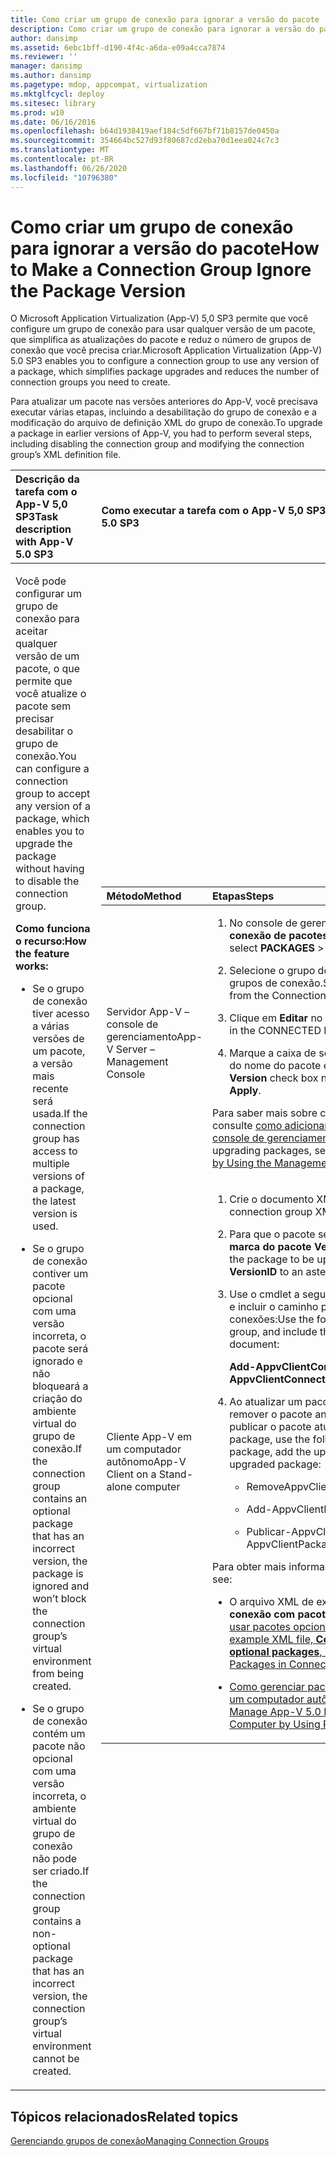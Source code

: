 ```yaml
---
title: Como criar um grupo de conexão para ignorar a versão do pacote
description: Como criar um grupo de conexão para ignorar a versão do pacote
author: dansimp
ms.assetid: 6ebc1bff-d190-4f4c-a6da-e09a4cca7874
ms.reviewer: ''
manager: dansimp
ms.author: dansimp
ms.pagetype: mdop, appcompat, virtualization
ms.mktglfcycl: deploy
ms.sitesec: library
ms.prod: w10
ms.date: 06/16/2016
ms.openlocfilehash: b64d1938419aef184c5df667bf71b8157de0450a
ms.sourcegitcommit: 354664bc527d93f80687cd2eba70d1eea024c7c3
ms.translationtype: MT
ms.contentlocale: pt-BR
ms.lasthandoff: 06/26/2020
ms.locfileid: "10796380"
---
```

# <span data-ttu-id="7c778-103">Como criar um grupo de conexão para ignorar a versão do pacote</span><span class="sxs-lookup"><span data-stu-id="7c778-103">How to Make a Connection Group Ignore the Package Version</span></span>


<span data-ttu-id="7c778-104">O Microsoft Application Virtualization (App-V) 5,0 SP3 permite que você configure um grupo de conexão para usar qualquer versão de um pacote, que simplifica as atualizações do pacote e reduz o número de grupos de conexão que você precisa criar.</span><span class="sxs-lookup"><span data-stu-id="7c778-104">Microsoft Application Virtualization (App-V) 5.0 SP3 enables you to configure a connection group to use any version of a package, which simplifies package upgrades and reduces the number of connection groups you need to create.</span></span>

<span data-ttu-id="7c778-105">Para atualizar um pacote nas versões anteriores do App-V, você precisava executar várias etapas, incluindo a desabilitação do grupo de conexão e a modificação do arquivo de definição XML do grupo de conexão.</span><span class="sxs-lookup"><span data-stu-id="7c778-105">To upgrade a package in earlier versions of App-V, you had to perform several steps, including disabling the connection group and modifying the connection group’s XML definition file.</span></span>

<table>
<colgroup>
<col width="50%" />
<col width="50%" />
</colgroup>
<thead>
<tr class="header">
<th align="left"><span data-ttu-id="7c778-106">Descrição da tarefa com o App-V 5,0 SP3</span><span class="sxs-lookup"><span data-stu-id="7c778-106">Task description with App-V 5.0 SP3</span></span></th>
<th align="left"><span data-ttu-id="7c778-107">Como executar a tarefa com o App-V 5,0 SP3</span><span class="sxs-lookup"><span data-stu-id="7c778-107">How to perform the task with App-V 5.0 SP3</span></span></th>
</tr>
</thead>
<tbody>
<tr class="odd">
<td align="left"><p><span data-ttu-id="7c778-108">Você pode configurar um grupo de conexão para aceitar qualquer versão de um pacote, o que permite que você atualize o pacote sem precisar desabilitar o grupo de conexão.</span><span class="sxs-lookup"><span data-stu-id="7c778-108">You can configure a connection group to accept any version of a package, which enables you to upgrade the package without having to disable the connection group.</span></span></p>
<p><strong><span data-ttu-id="7c778-109">Como funciona o recurso:</span><span class="sxs-lookup"><span data-stu-id="7c778-109">How the feature works:</span></span></strong></p>
<ul>
<li><p><span data-ttu-id="7c778-110">Se o grupo de conexão tiver acesso a várias versões de um pacote, a versão mais recente será usada.</span><span class="sxs-lookup"><span data-stu-id="7c778-110">If the connection group has access to multiple versions of a package, the latest version is used.</span></span></p></li>
<li><p><span data-ttu-id="7c778-111">Se o grupo de conexão contiver um pacote opcional com uma versão incorreta, o pacote será ignorado e não bloqueará a criação do ambiente virtual do grupo de conexão.</span><span class="sxs-lookup"><span data-stu-id="7c778-111">If the connection group contains an optional package that has an incorrect version, the package is ignored and won’t block the connection group’s virtual environment from being created.</span></span></p></li>
<li><p><span data-ttu-id="7c778-112">Se o grupo de conexão contém um pacote não opcional com uma versão incorreta, o ambiente virtual do grupo de conexão não pode ser criado.</span><span class="sxs-lookup"><span data-stu-id="7c778-112">If the connection group contains a non-optional package that has an incorrect version, the connection group’s virtual environment cannot be created.</span></span></p></li>
</ul></td>
<td align="left"><table>
<colgroup>
<col width="50%" />
<col width="50%" />
</colgroup>
<thead>
<tr class="header">
<th align="left"><span data-ttu-id="7c778-113">Método</span><span class="sxs-lookup"><span data-stu-id="7c778-113">Method</span></span></th>
<th align="left"><span data-ttu-id="7c778-114">Etapas</span><span class="sxs-lookup"><span data-stu-id="7c778-114">Steps</span></span></th>
</tr>
</thead>
<tbody>
<tr class="odd">
<td align="left"><p><span data-ttu-id="7c778-115">Servidor App-V – console de gerenciamento</span><span class="sxs-lookup"><span data-stu-id="7c778-115">App-V Server – Management Console</span></span></p></td>
<td align="left"><ol>
<li><p><span data-ttu-id="7c778-116">No console de gerenciamento, selecione <strong> pacotes de conexão de pacotes </strong> &gt; <strong> </strong> .</span><span class="sxs-lookup"><span data-stu-id="7c778-116">In the Management Console, select <strong>PACKAGES</strong> &gt; <strong>CONNECTION GROUPS</strong>.</span></span></p></li>
<li><p><span data-ttu-id="7c778-117">Selecione o grupo de conexões correto da biblioteca de grupos de conexão.</span><span class="sxs-lookup"><span data-stu-id="7c778-117">Select the correct connection group from the Connection Groups library.</span></span></p></li>
<li><p><span data-ttu-id="7c778-118">Clique em <strong> Editar </strong> no painel pacotes conectados.</span><span class="sxs-lookup"><span data-stu-id="7c778-118">Click <strong>EDIT</strong> in the CONNECTED PACKAGES pane.</span></span></p></li>
<li><p><span data-ttu-id="7c778-119">Marque <strong> </strong> a caixa de seleção usar qualquer versão ao lado do nome do pacote e clique em <strong> aplicar </strong> .</span><span class="sxs-lookup"><span data-stu-id="7c778-119">Select <strong>Use Any Version</strong> check box next to the package name, and click <strong>Apply</strong>.</span></span></p></li>
</ol>
<p><span data-ttu-id="7c778-120">Para saber mais sobre como adicionar ou atualizar pacotes, consulte <a href="how-to-add-or-upgrade-packages-by-using-the-management-console-beta-gb18030.md" data-raw-source="[How to Add or Upgrade Packages by Using the Management Console](how-to-add-or-upgrade-packages-by-using-the-management-console-beta-gb18030.md)"> como adicionar ou atualizar pacotes usando o console de gerenciamento </a> .</span><span class="sxs-lookup"><span data-stu-id="7c778-120">For more about adding or upgrading packages, see <a href="how-to-add-or-upgrade-packages-by-using-the-management-console-beta-gb18030.md" data-raw-source="[How to Add or Upgrade Packages by Using the Management Console](how-to-add-or-upgrade-packages-by-using-the-management-console-beta-gb18030.md)">How to Add or Upgrade Packages by Using the Management Console</a>.</span></span></p></td>
</tr>
<tr class="even">
<td align="left"><p><span data-ttu-id="7c778-121">Cliente App-V em um computador autônomo</span><span class="sxs-lookup"><span data-stu-id="7c778-121">App-V Client on a Stand-alone computer</span></span></p></td>
<td align="left"><ol>
<li><p><span data-ttu-id="7c778-122">Crie o documento XML do grupo de conexão.</span><span class="sxs-lookup"><span data-stu-id="7c778-122">Create the connection group XML document.</span></span></p></li>
<li><p><span data-ttu-id="7c778-123">Para que o pacote seja atualizado, defina o <strong> atributo de marca do pacote </strong> <strong> VersionId </strong> como um asterisco ( <strong>\*</strong> ).</span><span class="sxs-lookup"><span data-stu-id="7c778-123">For the package to be upgraded, set the <strong>Package</strong> tag attribute <strong>VersionID</strong> to an asterisk (<strong>\*</strong>).</span></span></p></li>
<li><p><span data-ttu-id="7c778-124">Use o cmdlet a seguir para adicionar o grupo de conexão e incluir o caminho para o documento XML do grupo de conexões:</span><span class="sxs-lookup"><span data-stu-id="7c778-124">Use the following cmdlet to add the connection group, and include the path to the connection group XML document:</span></span></p>
<p><strong><span data-ttu-id="7c778-125">Add-AppvClientConnectionGroup</span><span class="sxs-lookup"><span data-stu-id="7c778-125">Add-AppvClientConnectionGroup</span></span></strong></p></li>
<li><p><span data-ttu-id="7c778-126">Ao atualizar um pacote, use os seguintes cmdlets para remover o pacote antigo, adicionar o pacote atualizado e publicar o pacote atualizado:</span><span class="sxs-lookup"><span data-stu-id="7c778-126">When you upgrade a package, use the following cmdlets to remove the old package, add the upgraded package, and publish the upgraded package:</span></span></p>
<ul>
<li><p><span data-ttu-id="7c778-127">RemoveAppvClientPackage</span><span class="sxs-lookup"><span data-stu-id="7c778-127">RemoveAppvClientPackage</span></span></p></li>
<li><p><span data-ttu-id="7c778-128">Add-AppvClientPackage</span><span class="sxs-lookup"><span data-stu-id="7c778-128">Add-AppvClientPackage</span></span></p></li>
<li><p><span data-ttu-id="7c778-129">Publicar-AppvClientPackage</span><span class="sxs-lookup"><span data-stu-id="7c778-129">Publish-AppvClientPackage</span></span></p></li>
</ul></li>
</ol>
<p><span data-ttu-id="7c778-130">Para obter mais informações, consulte:</span><span class="sxs-lookup"><span data-stu-id="7c778-130">For more information, see:</span></span></p>
<ul>
<li><p><span data-ttu-id="7c778-131">O arquivo XML de exemplo, o <strong> arquivo XML do grupo de conexão com pacotes opcionais </strong> , nesta seção: <a href="how-to-use-optional-packages-in-connection-groups.md#bkmk-apps-plugs-optional" data-raw-source="[How to Use Optional Packages in Connection Groups](how-to-use-optional-packages-in-connection-groups.md#bkmk-apps-plugs-optional)"> como usar pacotes opcionais em grupos de conexão</span><span class="sxs-lookup"><span data-stu-id="7c778-131">The example XML file, <strong>Connection group XML file with optional packages</strong>, in this section: <a href="how-to-use-optional-packages-in-connection-groups.md#bkmk-apps-plugs-optional" data-raw-source="[How to Use Optional Packages in Connection Groups](how-to-use-optional-packages-in-connection-groups.md#bkmk-apps-plugs-optional)">How to Use Optional Packages in Connection Groups</span></span></a></p></li>
<li><p><a href="how-to-manage-app-v-50-packages-running-on-a-stand-alone-computer-by-using-powershell.md" data-raw-source="[How to Manage App-V 5.0 Packages Running on a Stand-Alone Computer by Using PowerShell](how-to-manage-app-v-50-packages-running-on-a-stand-alone-computer-by-using-powershell.md)"><span data-ttu-id="7c778-132">Como gerenciar pacotes do App-V 5.0 em execução em um computador autônomo usando o PowerShell</span><span class="sxs-lookup"><span data-stu-id="7c778-132">How to Manage App-V 5.0 Packages Running on a Stand-Alone Computer by Using PowerShell</span></span></a></p></li>
</ul></td>
</tr>
</tbody>
</table>
<p> </p></td>
</tr>
</tbody>
</table>

 






## <span data-ttu-id="7c778-133">Tópicos relacionados</span><span class="sxs-lookup"><span data-stu-id="7c778-133">Related topics</span></span>


[<span data-ttu-id="7c778-134">Gerenciando grupos de conexão</span><span class="sxs-lookup"><span data-stu-id="7c778-134">Managing Connection Groups</span></span>](managing-connection-groups.md)

 

 





